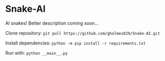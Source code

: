 # Snake-AI
AI snakes! Better description coming soon...

Clone repository: `git pull https://github.com/gholmes829/Snake-AI.git`

Install dependencies: `python -m pip install -r requirements.txt`

Run with: `python __main__.py`


